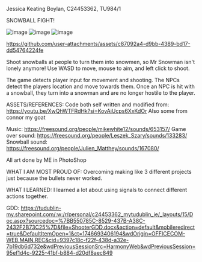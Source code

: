 Jessica Keating Boylan, C24453362, TU984/1

SNOWBALL FIGHT!

![image](https://github.com/user-attachments/assets/91d96cd6-4cad-48eb-b987-ecffa2ef453f)
![image](https://github.com/user-attachments/assets/6861e94d-9983-49f3-8887-38ce45407b39)
![image](https://github.com/user-attachments/assets/1be69e2f-7d94-4799-9ccb-19b72edd949c)


https://github.com/user-attachments/assets/c87092a4-d9bb-4389-bd17-dd54764224fe



Shoot snowballs at people to turn them into snowmen, so Mr Snowman isn't lonely anymore!
Use WASD to move, mouse to aim, and left click to shoot. 

The game detects player input for movement and shooting. The NPCs detect the players location and move towards them.
Once an NPC is hit with a snowball, they turn into a snowman and are no longer hostile to the player. 

ASSETS/REFERENCES:
Code both self written and modified from: https://youtu.be/XwQhWTFRdHk?si=KovAiUcps6XxKdOr
Also some from connor my goat

Music: https://freesound.org/people/mikewhite12/sounds/653157/
Game over sound: https://freesound.org/people/Leszek_Szary/sounds/133283/
Snowball sound: https://freesound.org/people/Julien_Matthey/sounds/167080/

All art done by ME in PhotoShop

WHAT I AM MOST PROUD OF:
Overcoming making like 3 different projects just because the bullets never worked.

WHAT I LEARNED:
I learned a lot about using signals to connect different actions together. 

GDD: https://tudublin-my.sharepoint.com/:w:/r/personal/c24453362_mytudublin_ie/_layouts/15/Doc.aspx?sourcedoc=%7BB550785C-8529-437B-A38C-2432F2B73C25%7D&file=ShooterGDD.docx&action=default&mobileredirect=true&DefaultItemOpen=1&ct=1746693406194&wdOrigin=OFFICECOM-WEB.MAIN.REC&cid=9397c18c-f22f-438d-a32e-7b19db6d732e&wdPreviousSessionSrc=HarmonyWeb&wdPreviousSession=95ef1d4c-9225-41bf-b884-d20df8aec849
